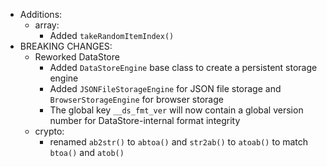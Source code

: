 - Additions:
  - array:
    - Added `takeRandomItemIndex()`
- BREAKING CHANGES:
  - Reworked DataStore
    - Added `DataStoreEngine` base class to create a persistent storage engine
    - Added `JSONFileStorageEngine` for JSON file storage and `BrowserStorageEngine` for browser storage
    - The global key `__ds_fmt_ver` will now contain a global version number for DataStore-internal format integrity
  - crypto:
    - renamed `ab2str()` to `abtoa()` and `str2ab()` to `atoab()` to match `btoa()` and `atob()`
